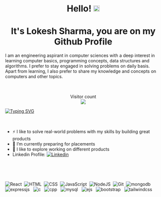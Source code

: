 <h1 align="center">Hello! <img src="https://media.giphy.com/media/hvRJCLFzcasrR4ia7z/giphy.gif" width="20" height="20" > </h1>
<h1 align="center">It's Lokesh Sharma, you are on my Github Profile</h1>
I am an engineering aspirant in computer sciences with a deep interest in learning computer basics, programming concepts, data structures and algorithms. I prefer to stay engaged in solving problems on daily basis. Apart from learning, I also prefer to share my knowledge and concepts on computers and other topics.
<br/><br/><br/>
<p align="center">
    Visitor count<br>
  <img src="https://profile-counter.glitch.me/lokesh0903sh/count.svg" />
</p>

<a align="center" href="https://git.io/typing-svg"><img src="https://readme-typing-svg.demolab.com?font=Fira+Code&pause=1000&color=38C2FF&background=366EFF00&center=true&vCenter=true&width=435&lines=Hi%2C+i+am+Lokesh+Sharma;I+am+passionate+Software+Developer;I+like+to+solve+real-world+problems+" alt="Typing SVG" /></a>
<br/><br/><br/>
<ul>
  <li>⚡ I like to solve real-world problems with my skills by building great products</li>
  <li>🔭 I’m currently preparing for placements</li>
  <li>🌱 I like to explore working on different products</li>
  <li>Linkedin Profile: <a href="www.linkedin.com/in/lokesh-sharma-105165282"><img src="https://img.shields.io/badge/-Linkedin-blue?style=flat&logo=Linkedin&logoColor=white" title="Linkedin" alt="Linkedin" /></a></li>
</ul>
<br/><br/><br/>
<p>
<img src="https://img.shields.io/badge/-ReactJs-blue?style=flat&logo=React&logoColor=white" title="React" alt="React" />&nbsp;
 <img src="https://img.shields.io/badge/-HTML-orange?style=flat&logo=html5&logoColor=white" title="HTML5" alt="HTML" />&nbsp;
 <img src="https://img.shields.io/badge/-CSS-green?style=flat&logo=css3&logoColor=white"  title="CSS3" alt="CSS" />&nbsp; 
<img src="https://img.shields.io/badge/-Javascript-pink?style=flat&logo=Javascript&logoColor=white" title="JavaScript" alt="JavaScript" />&nbsp; 
<img src="https://img.shields.io/badge/-NodeJs-darkgreen?style=flat&logo=javascript&logoColor=white" title="NodeJS" alt="NodeJS" />&nbsp;
<img src="https://img.shields.io/badge/-Git-black?style=flat&logo=Git&logoColor=white" title="Git" **alt="Git" />&nbsp; 
<img src="https://img.shields.io/badge/-MongoDB-blue?style=flat&logo=MongoDB&logoColor=white" **alt="mongodb" title="mongodb"/> &nbsp;
<img src="https://img.shields.io/badge/-ExpressJs-purple?style=flat&logo=Javascript&logoColor=white"  **alt="expressjs" title="expressjs" /> &nbsp;
<img src="https://img.shields.io/badge/-C%20programming-blue?style=flat&logo=C&logoColor=white" **alt="c" title="c"  />  &nbsp; 
<img src="https://img.shields.io/badge/-C++%20programming-dasrkblue?style=flat&logo=Cplusplus&logoColor=white"  **alt="cpp" title="cpp"  /> &nbsp; 
<img src="https://img.shields.io/badge/-MySQL-red?style=flat&logo=MySQL&logoColor=white" **alt="mysql" title="mysql"  />  &nbsp;
<img src="https://img.shields.io/badge/-Ejs-brown?style=flat&logo=ejs&logoColor=white"  **alt="Ejs" title="ejs"  /> &nbsp;
<img src="https://img.shields.io/badge/-Bootstrap-aqua?style=flat&logo=bootstrap&logoColor=white"  **alt="bootstrap" title="bootstrap"  /> &nbsp;
<img src="https://img.shields.io/badge/-Tailwind%20CSS-greyish?style=flat&logo=tailwindcss&logoColor=white"  **alt="tailwindcss" title="tailwindcss"  /></p>

